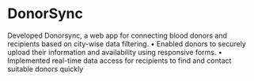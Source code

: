 # DonorSync
Developed Donorsync, a web app for connecting blood donors and recipients based on city-wise data filtering. • Enabled donors to securely upload their information and availability using responsive forms. • Implemented real-time data access for recipients to find and contact suitable donors quickly
